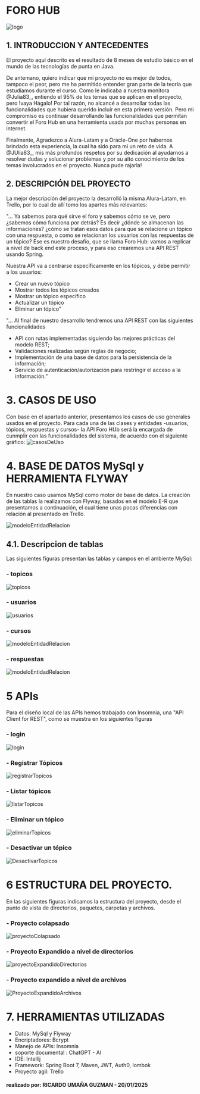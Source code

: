# FORO HUB 
![logo](/tools/images/foro1.png)

## 1. INTRODUCCION Y ANTECEDENTES

El proyecto aquí descrito es el resultado de 8 meses de estudio básico en el 
mundo de las  tecnologías de punta en Java.

De antemano, quiero indicar que mi proyecto no es mejor de todos, tampoco el peor, pero me 
ha permitido entender gran parte de la teoría que estudiamos durante el curso. Como 
le indicaba a nuestra monitora @Julia83_, entiendo el 95% de los temas que se aplican en el proyecto,
pero !vaya Hágalo!
Por tal razón, no alcancé a desarrollar todas las funcionalidades que hubiera querido incluír
en esta primera versión. Pero mi compromiso es continuar desarrollando las funcionalidades que 
permitan convertir el Foro Hub en una herramienta usada por muchas personas en internet.

Finalmente, Agradezco a Alura-Latam y a Oracle-One por habernos brindado esta experiencia,
la cual ha sido para mi un reto de vida. A @JUlia83_, mis más profundos respetos por su 
dedicación al ayudarnos a resolver dudas y solucionar problemas y por su alto conocimiento de los temas
involucrados en el proyecto. Nunca pude rajarla!


## 2. DESCRIPCIÓN DEL PROYECTO

La mejor descripción del proyecto la desarrolló la misma Alura-Latam, en Trello, por lo cual 
de allí tomo los apartes más relevantes:

"... Ya sabemos para qué sirve el foro y sabemos cómo se ve, pero ¿sabemos cómo funciona por detrás? 
Es decir ¿dónde se almacenan las informaciones? ¿cómo se tratan esos datos para que se relacione un tópico con una respuesta, 
o como se relacionan los usuarios con las respuestas de un tópico?
Ese es nuestro desafío, que se llama Foro Hub: vamos a replicar a nivel de back end este proceso, y para eso crearemos una 
API REST usando Spring.

Nuestra API va a centrarse específicamente en los tópicos, y debe permitir a los usuarios:
- Crear un nuevo tópico
- Mostrar todos los tópicos creados
- Mostrar un tópico específico
- Actualizar un tópico
- Eliminar un tópico"

"... Al final de nuestro desarrollo tendremos una API REST con las siguientes funcionalidades
- API con rutas implementadas siguiendo las mejores prácticas del modelo REST;
- Validaciones realizadas según reglas de negocio;
- Implementación de una base de datos para la persistencia de la información;
- Servicio de autenticación/autorización para restringir el acceso a la información."

# 3. CASOS DE USO

Con base en el apartado anterior, presentamos los casos de uso generales usados en el proyecto.
Para cada una de las clases y entidades -usuarios, tópicos, respuestas y cursos- la 
API Foro HUb será la encargada de cunmplir con las funcionalidades del sistema, de acuerdo con
el siguiente gráfico:
![casosDeUso](/tools/images/DiagramaCasosUsoGeneral.png)

# 4. BASE DE DATOS MySql y  HERRAMIENTA FLYWAY

En nuestro caso usamos MySql como motor de base de datos. La creación de las tablas la realizamos
con  Flyway, basados en el modelo E-R que presentamos a continuación, el cual tiene unas pocas
diferencias con relación al presentado en Trello.

![modeloEntidadRelacion](/tools/images/DiagramaEntidadRelacionV6.png)

## 4.1. Descripcion de tablas

Las siguientes figuras presentan las tablas y campos en el ambiente MySql:

### - **topicos**

![topicos](/tools/images/DescripcionTablaTopicos.png)

### - **usuarios**

![usuarios](/tools/images/DescripcionTablaUsuarios.png)

### - **cursos**

![modeloEntidadRelacion](/tools/images/DescripcionTablaCursos.png)

### - **respuestas**

![modeloEntidadRelacion](/tools/images/DescripcionTablaRespuestas.png)

# 5 APIs

Para el diseño local de las APIs hemos trabajado con Insomnia, una 
"API Client for REST", como se muestra en los siguientes figuras


### - **login**

![login](/tools/images/InsomniaLogin.png)

### - **Registrar Tópicos**

![registrarTopicos](/tools/images/InsomniaPostRegistrarTopicos1.png)

### - **Listar tópicos**

![listarTopicos](/tools/images/insomniaGetListadoTopicos.png)

### - **Eliminar un tópico**

![eliminarTopicos](/tools/images/InsomniaEliminarTopicos.png)

### - **Desactivar  un tópico**

![DesactivarTopicos](/tools/images/InsomniaDesactivarTopicos.png)

# 6 ESTRUCTURA DEL PROYECTO.

En las siguientes figuras indicamos la estructura del proyecto, desde
el punto de vista de directorios, paquetes, carpetas y archivos.

### - **Proyecto colapsado**

![proyectoColapsado](/tools/images/ProyectoColapsado.png)


### - **Proyecto Expandido a nivel de directorios**

![proyectoExpandidoDirectorios](/tools/images/ProyectoExpandido1.png)


### - **Proyecto expandido a nivel de archivos**

![ProyectoExpandidoArchivos](/tools/images/ProyectoExpandido2.png)

# 7. HERRAMIENTAS UTILIZADAS

 - Datos: MySql y Flyway
 - Encriptadores: Bcrypt
 - Manejo de APIs: Insomnia
 - soporte documental : ChatGPT - AI
 - IDE: Intellij
 - Framework: Spring Boot 7, Maven, JWT, Auth0, lombok
 - Proyecto agil: Trello


#### realizado por: RICARDO UMAÑA GUZMAN - 20/01/2025
